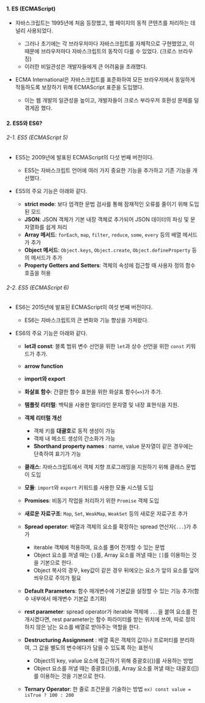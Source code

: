 
#### 1. ES (ECMAScript)

- 자바스크립트는 1995년에 처음 등장했고, 웹 페이지의 동적 콘텐츠를 처리하는 데 널리 사용되었다.
	- 그러나 초기에는 각 브라우저마다 자바스크립트를 자체적으로 구현했었고, 이 때문에 브라우저마다 자바스크립트의 동작이 다를 수 있었다. (크로스 브라우징)
	- 이러한 비일관성은 개발자들에게 큰 어려움을 초래했다.

- ECMA International은 자바스크립트를 표준화하여 모든 브라우저에서 동일하게 작동하도록 보장하기 위해 ECMAScript 표준을 도입했다.
	- 이는 웹 개발의 일관성을 높이고, 개발자들이 크로스 부라우저 호환성 문제를 덜 겪게끔 했다.
    

#### 2. ES5와 ES6?

###### 2-1. ES5 (ECMAScript 5)
- ES5는 2009년에 발표된 ECMAScript의 다섯 번째 버전이다.
	- ES5는 자바스크립트 언어에 여러 가지 중요한 기능을 추가하고 기존 기능을 개선했다.

- ES5의 주요 기능은 아래와 같다.
	- **strict mode**: 보다 엄격한 문법 검사를 통해 잠재적인 오류를 줄이기 위해 도입된 모드
	- **JSON**: JSON 객체가 기본 내장 객체로 추가되어 JSON 데이터의 파싱 및 문자열화를 쉽게 처리
	- **Array 메서드**: `forEach`, `map`, `filter`, `reduce`, `some`, `every` 등의 배열 메서드가 추가
	- **Object 메서드**: `Object.keys`, `Object.create`, `Object.defineProperty` 등의 메서드가 추가
	- **Property Getters and Setters**: 객체의 속성에 접근할 때 사용자 정의 함수 호출을 허용

###### 2-2. ES5 (ECMAScript 6)
- ES6는 2015년에 발표된 ECMAScript의 여섯 번째 버전이다.
	- ES6는 자바스크립트의 큰 변화와 기능 향상을 가져왔다.

- ES6의 주요 기능은 아래와 같다.
	- **let과 const**: 블록 범위 변수 선언을 위한 `let`과 상수 선언을 위한 `const` 키워드가 추가.
	- **arrow function**
	- **import와 export**
	- **화살표 함수**: 간결한 함수 표현을 위한 화살표 함수(`=>`)가 추가.
	- **템플릿 리터럴**: 백틱을 사용한 멀티라인 문자열 및 내장 표현식을 지원.
	- **객체 리터럴 개선**
		- 객체 키를 **대괄호**로 동적 생성이 가능
		- 객체 내 메소드 생성의 간소화가 가능
		- **Shorthand property names** : name, value 문자열이 같은 경우에는 단축하여 표기가 가능
	
	- **클래스**: 자바스크립트에서 객체 지향 프로그래밍을 지원하기 위해 클래스 문법이 도입
	- **모듈**: `import`와 `export` 키워드를 사용한 모듈 시스템 도입
	- **Promises**: 비동기 작업을 처리하기 위한 `Promise` 객체 도입
	- **새로운 자료구조**: `Map`, `Set`, `WeakMap`, `WeakSet` 등의 새로운 자료구조 추가
	- **Spread operator**: 배열과 객체의 요소를 확장하는 spread 연산자(`...`)가 추가
		- iterable 객체에 적용하여, 요소를 풀어 전개할 수 있는 문법
        - Object 요소를 꺼낼 때는 `{}`를, Array 요소를 꺼낼 때는 `[]`를 이용하는 것을 기본으로 한다.
		- Object 복사의 경우, key값이 같은 경우 뒤에오는 요소가 앞의 요소를 덮어씌우므로 주의가 필요
	
	- **Default Parameters**: 함수 매개변수에 기본값을 설정할 수 있는 기능 추가(함수 내부에서 매개변수 기본값 초기화)
	- **rest parameter**: spread operator가 iterable 객체에 `...`을 붙여 요소를 전개시켰다면, rest parameter는 함수 파라미터를 받는 위치에 쓰여, 따로 정의하지 않은 남는 요소를 배열로 받아주는 역할을 한다.
        
    - **Destructuring Assignment** : 배열 혹은 객체의 값이나 프로퍼티를 분리하여, 그 값을 별도의 변수에다가 담을 수 있도록 하는 표현식
	    - Object의 key, value 요소에 접근하기 위해 중괄호({})를 사용하는 방법
		- Object 요소를 꺼낼 때는 중괄호({})를, Array 요소를 꺼낼 때는 대괄호([])를 이용하는 것을 기본으로 한다.
	
    - **Ternary Operator**: 한 줄로 조건문을 기술하는 방법 `ex) const value = isTrue ? 100 : 200`